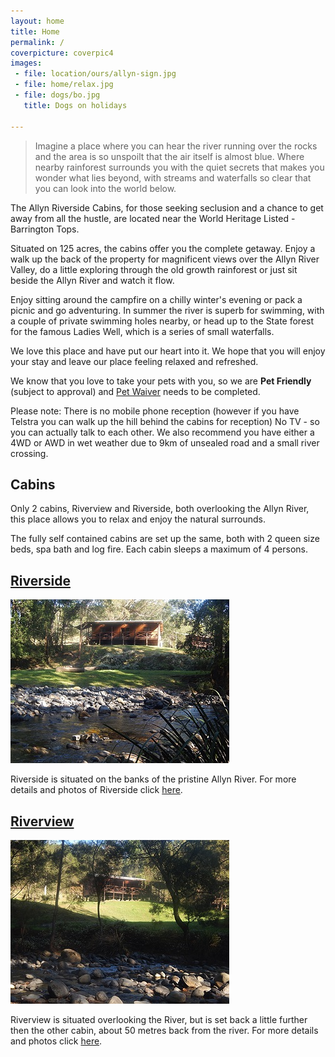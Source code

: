 ```yaml
---
layout: home
title: Home
permalink: /
coverpicture: coverpic4
images:
 - file: location/ours/allyn-sign.jpg
 - file: home/relax.jpg
 - file: dogs/bo.jpg
   title: Dogs on holidays
 
---
```



> Imagine a place where you can hear the river running over the rocks and the area is so unspoilt that the air itself is almost blue. Where nearby rainforest surrounds you with the quiet secrets that makes you wonder what lies beyond, with streams and waterfalls so clear that you can look into the world below.

The Allyn Riverside Cabins, for those seeking seclusion and a chance to get away from all the hustle, are located near the World Heritage Listed - Barrington Tops.

Situated on 125 acres, the cabins offer you the complete getaway. Enjoy a walk up the back of the property for magnificent views over the Allyn River Valley, do a little exploring through the old growth rainforest or just sit beside the Allyn River and watch it flow.


Enjoy sitting around the campfire on a chilly winter's evening or pack a picnic and go adventuring.
In summer the river is superb for swimming, with a couple of private swimming holes nearby, or head up to the 
State forest for the famous Ladies Well, which is a series of small waterfalls.  


We love this place and have put our heart into it.
We hope that you will enjoy your stay and leave our place feeling relaxed and refreshed.

We know that you love to take your pets with you, so we are **Pet Friendly** (subject to approval) and [Pet Waiver](/petwaiver.pdf) needs to be completed.

Please note: There is no mobile phone reception (however if you have Telstra you can walk up the hill behind the cabins for reception) No TV - so you can actually talk to each other.  We also recommend you have either a 4WD or AWD in wet weather due to 9km of unsealed road and a small river crossing.

## Cabins

Only 2 cabins, Riverview and Riverside, both overlooking the Allyn River, this place allows you to relax and enjoy the natural surrounds.

The fully self contained cabins are set up the same, both with 2 queen size beds, spa bath and log fire. Each cabin sleeps a maximum of 4 persons.

<div class="row">
<div class="col-sm-5">
<h2><a title="Riverside Cabin" href="/cabins/riverside">Riverside</a></h2>

  <p>
      <a href="/img/home/riverside.jpg" data-gallery><img src="/img/thumbnails/home/riverside.jpg" class="img-responsive img-thumbnail"></a>
  </p>

  <p>Riverside is situated on the banks of the pristine Allyn River. For more details and photos of Riverside click <a title="Riverside Cabin" href="/cabins/riverside">here</a>.
  </p>

</div>

<div class="col-sm-5 col-sm-offset-1">
 <h2><a title="Riverview Cabin" href="/cabins/riverview">Riverview</a></h2>
<p>
 <a href="/img/home/riverview.jpg" data-gallery><img src="/img/thumbnails/home/riverview.jpg" class="img-responsive img-thumbnail"></a>
</p>

Riverview is situated overlooking the River, but is set
back a little further then the other cabin, about 50 metres back from the river. For more details and photos click <a title="Riverview Cabin" href="/cabins/riverview">here</a>.
</p>
</div>
</div>

